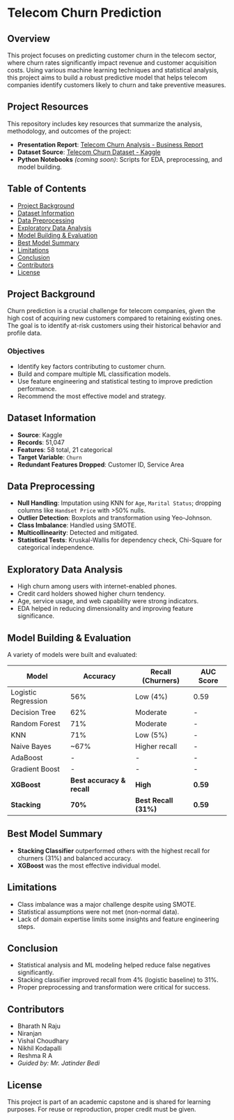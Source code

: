 # Telecom Churn Prediction

## Overview

This project focuses on predicting customer churn in the telecom sector, where churn rates significantly impact revenue and customer acquisition costs. Using various machine learning techniques and statistical analysis, this project aims to build a robust predictive model that helps telecom companies identify customers likely to churn and take preventive measures.

## Project Resources

This repository includes key resources that summarize the analysis, methodology, and outcomes of the project:

- **Presentation Report**: [Telecom Churn Analysis - Business Report](link-to-pdf-in-repo)
- **Dataset Source**: [Telecom Churn Dataset - Kaggle](https://www.kaggle.com/datasets)
- **Python Notebooks** *(coming soon)*: Scripts for EDA, preprocessing, and model building.

## Table of Contents

- [Project Background](#project-background)
- [Dataset Information](#dataset-information)
- [Data Preprocessing](#data-preprocessing)
- [Exploratory Data Analysis](#exploratory-data-analysis)
- [Model Building & Evaluation](#model-building--evaluation)
- [Best Model Summary](#best-model-summary)
- [Limitations](#limitations)
- [Conclusion](#conclusion)
- [Contributors](#contributors)
- [License](#license)

## Project Background

Churn prediction is a crucial challenge for telecom companies, given the high cost of acquiring new customers compared to retaining existing ones. The goal is to identify at-risk customers using their historical behavior and profile data.

### Objectives

- Identify key factors contributing to customer churn.
- Build and compare multiple ML classification models.
- Use feature engineering and statistical testing to improve prediction performance.
- Recommend the most effective model and strategy.

## Dataset Information

- **Source**: Kaggle
- **Records**: 51,047
- **Features**: 58 total, 21 categorical
- **Target Variable**: `Churn`
- **Redundant Features Dropped**: Customer ID, Service Area

## Data Preprocessing

- **Null Handling**: Imputation using KNN for `Age`, `Marital Status`; dropping columns like `Handset Price` with >50% nulls.
- **Outlier Detection**: Boxplots and transformation using Yeo-Johnson.
- **Class Imbalance**: Handled using SMOTE.
- **Multicollinearity**: Detected and mitigated.
- **Statistical Tests**: Kruskal-Wallis for dependency check, Chi-Square for categorical independence.

## Exploratory Data Analysis

- High churn among users with internet-enabled phones.
- Credit card holders showed higher churn tendency.
- Age, service usage, and web capability were strong indicators.
- EDA helped in reducing dimensionality and improving feature significance.

## Model Building & Evaluation

A variety of models were built and evaluated:

| Model                | Accuracy | Recall (Churners) | AUC Score |
|---------------------|----------|-------------------|-----------|
| Logistic Regression | 56%      | Low (4%)          | 0.59      |
| Decision Tree       | 62%      | Moderate          | -         |
| Random Forest       | 71%      | Moderate          | -         |
| KNN                 | 71%      | Low (5%)          | -         |
| Naive Bayes         | ~67%     | Higher recall     | -         |
| AdaBoost            | -        | -                 | -         |
| Gradient Boost      | -        | -                 | -         |
| **XGBoost**         | **Best accuracy & recall** | **High** | **0.59** |
| **Stacking**        | **70%**  | **Best Recall (31%)** | **0.59** |

## Best Model Summary

- **Stacking Classifier** outperformed others with the highest recall for churners (31%) and balanced accuracy.
- **XGBoost** was the most effective individual model.

## Limitations

- Class imbalance was a major challenge despite using SMOTE.
- Statistical assumptions were not met (non-normal data).
- Lack of domain expertise limits some insights and feature engineering steps.

## Conclusion

- Statistical analysis and ML modeling helped reduce false negatives significantly.
- Stacking classifier improved recall from 4% (logistic baseline) to 31%.
- Proper preprocessing and transformation were critical for success.

## Contributors

- Bharath N Raju  
- Niranjan  
- Vishal Choudhary  
- Nikhil Kodapalli  
- Reshma R A  
- *Guided by: Mr. Jatinder Bedi*

## License

This project is part of an academic capstone and is shared for learning purposes. For reuse or reproduction, proper credit must be given.
